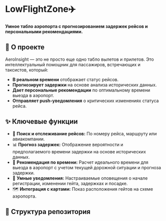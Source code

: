 # LowFlightZone✈️

**Умное табло аэропорта с прогнозированием задержек рейсов и персональными рекомендациями.**

## 🚀 О проекте

AeroInsight — это не просто еще одно табло вылетов и прилетов. Это интеллектуальный помощник для пассажиров, встречающих и таксистов, который:
*   **В реальном времени** отображает статус рейсов.
*   **Прогнозирует задержки** на основе анализа исторических данных.
*   **Дает персональные рекомендации** по оптимальному времени выезда в аэропорт.
*   **Отправляет push-уведомления** о критических изменениях статуса рейса.

## ✨ Ключевые функции

*   📍 **Поиск и отслеживание рейсов:** По номеру рейса, маршруту или авиакомпании.
*   📊 **Прогноз задержек:** Отображение вероятности и предполагаемого времени задержки на основе исторических данных.
*   🚗 **Рекомендация по времени:** Расчет идеального времени для выезда в аэропорт с учетом текущей дорожной ситуации и прогноза задержки.
*   🔔 **Умные уведомления:** Настраиваемые оповещения о начале регистрации, изменении гейта, задержках и посадке.
*   🗺️ **Интеграция с картами:** Показ расположения гейтов на схеме аэропорта.

## 📁 Структура репозитория

